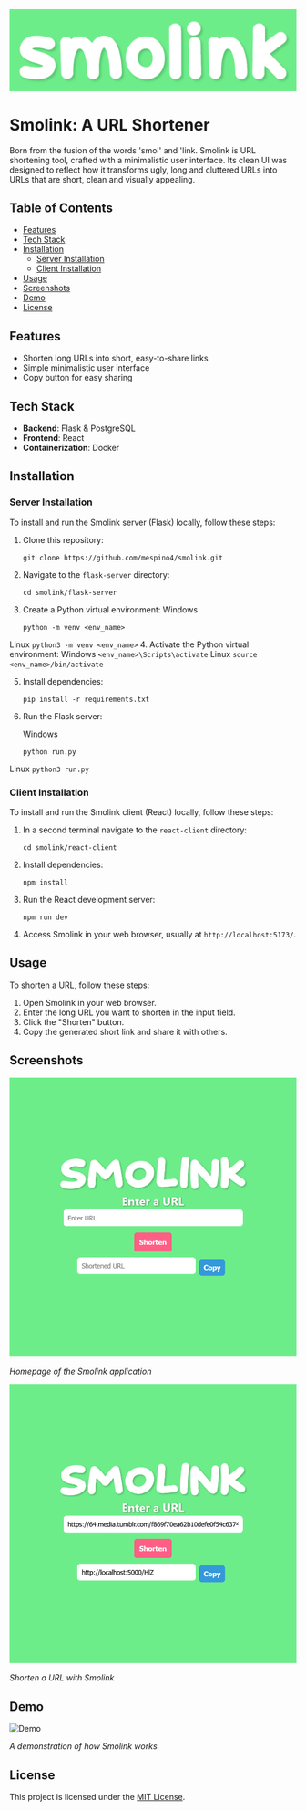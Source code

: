 ![Smolink Logo](../react-client/public/smolinkShadowBg.png)

# Smolink: A URL Shortener
Born from the fusion of the words 'smol' and 'link. Smolink is URL shortening tool, crafted with a minimalistic user interface. Its clean UI was designed to reflect how it transforms ugly, long and cluttered URLs into URLs that are short, clean and visually appealing.

## Table of Contents

- [Features](#features)
- [Tech Stack](#tech-stack)
- [Installation](#installation)
  - [Server Installation](#server-installation)
  - [Client Installation](#client-installation)
- [Usage](#usage)
- [Screenshots](#screenshots)
- [Demo](#demo)
- [License](#license)

## Features

- Shorten long URLs into short, easy-to-share links
- Simple minimalistic user interface
- Copy button for easy sharing

## Tech Stack

- **Backend**: Flask & PostgreSQL
- **Frontend**: React
- **Containerization**: Docker

## Installation

### Server Installation

To install and run the Smolink server (Flask) locally, follow these steps:

1. Clone this repository:

    ```
    git clone https://github.com/mespino4/smolink.git
    ```

2. Navigate to the `flask-server` directory:

    ```
    cd smolink/flask-server
    ```

3. Create a Python virtual environment:
   Windows
    ```
    python -m venv <env_name>
    ```
  Linux
    ```
    python3 -m venv <env_name>
    ```
4. Activate the Python virtual environment:
   Windows
    ```
    <env_name>\Scripts\activate
    ```
  Linux
    ```
    source <env_name>/bin/activate
    ```

5. Install dependencies:

    ```
    pip install -r requirements.txt
    ```

5. Run the Flask server:

   Windows
    ```
    python run.py
    ```
  Linux
    ```
    python3 run.py
    ```

### Client Installation

To install and run the Smolink client (React) locally, follow these steps:

1. In a second terminal navigate to the `react-client` directory:

    ```
    cd smolink/react-client
    ```

2. Install dependencies:

    ```
    npm install
    ```

3. Run the React development server:

    ```
    npm run dev
    ```

4. Access Smolink in your web browser, usually at `http://localhost:5173/`.

## Usage

To shorten a URL, follow these steps:

1. Open Smolink in your web browser.
2. Enter the long URL you want to shorten in the input field.
3. Click the "Shorten" button.
4. Copy the generated short link and share it with others.

## Screenshots

![Homepage](screenshots/ss1.png)

*Homepage of the Smolink application*

![Shorten URL](screenshots/ss2.png)

*Shorten a URL with Smolink*

## Demo

![Demo](smolink_demo.gif)

*A demonstration of how Smolink works.*

## License

This project is licensed under the [MIT License](LICENSE).
